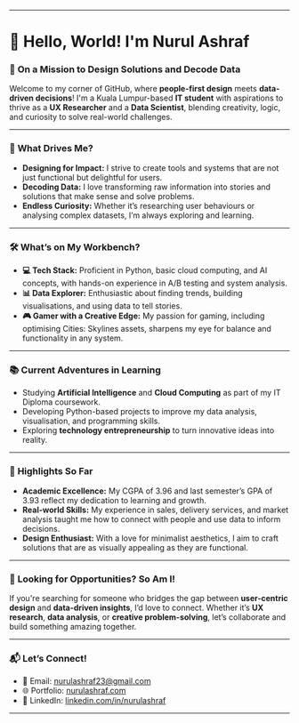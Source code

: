 
---

# 👋 Hello, World! I'm Nurul Ashraf 

### 🎯 **On a Mission to Design Solutions and Decode Data**  

Welcome to my corner of GitHub, where **people-first design** meets **data-driven decisions**! I'm a Kuala Lumpur-based **IT student** with aspirations to thrive as a **UX Researcher** and a **Data Scientist**, blending creativity, logic, and curiosity to solve real-world challenges.  

---

### 🚀 **What Drives Me?**  
- **Designing for Impact:** I strive to create tools and systems that are not just functional but delightful for users.  
- **Decoding Data:** I love transforming raw information into stories and solutions that make sense and solve problems.  
- **Endless Curiosity:** Whether it’s researching user behaviours or analysing complex datasets, I’m always exploring and learning.  

---

### 🛠️ **What’s on My Workbench?**  
- **💻 Tech Stack:** Proficient in Python, basic cloud computing, and AI concepts, with hands-on experience in A/B testing and system analysis.  
- **📊 Data Explorer:** Enthusiastic about finding trends, building visualisations, and using data to tell stories.  
- **🎮 Gamer with a Creative Edge:** My passion for gaming, including optimising Cities: Skylines assets, sharpens my eye for balance and functionality in any system.  

---

### 📚 **Current Adventures in Learning**  
- Studying **Artificial Intelligence** and **Cloud Computing** as part of my IT Diploma coursework.  
- Developing Python-based projects to improve my data analysis, visualisation, and programming skills.  
- Exploring **technology entrepreneurship** to turn innovative ideas into reality.  

---

### 🌟 **Highlights So Far**  
- **Academic Excellence:** My CGPA of 3.96 and last semester’s GPA of 3.93 reflect my dedication to learning and growth.  
- **Real-world Skills:** My experience in sales, delivery services, and market analysis taught me how to connect with people and use data to inform decisions.  
- **Design Enthusiast:** With a love for minimalist aesthetics, I aim to craft solutions that are as visually appealing as they are functional.  

---

### 🎯 **Looking for Opportunities? So Am I!**  
If you're searching for someone who bridges the gap between **user-centric design** and **data-driven insights**, I’d love to connect. Whether it’s **UX research**, **data analysis**, or **creative problem-solving**, let’s collaborate and build something amazing together.  

---

### 📬 **Let’s Connect!**  
- 📧 Email: nurulashraf23@gmail.com  
- 🌐 Portfolio: [nurulashraf.com](https://nurulashraf.com/)  
- 💼 LinkedIn: [linkedin.com/in/nurulashraf](https://www.linkedin.com/in/nurulashraf/) 

---
